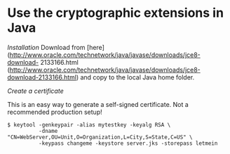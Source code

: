 # Use the cryptographic extensions in Java

*Installation*
Download from [here](http://www.oracle.com/technetwork/java/javase/downloads/jce8-download-
2133166.html (http://www.oracle.com/technetwork/java/javase/downloads/jce8-download-2133166.html) and copy to the local Java home folder.

*Create a certificate*

This is an easy way to generate a self-signed certificate. Not a recommended production setup!
```
$ keytool -genkeypair -alias mytestkey -keyalg RSA \ 
          -dname "CN=WebServer,OU=Unit,O=Organization,L=City,S=State,C=US" \ 
          -keypass changeme -keystore server.jks -storepass letmein
```